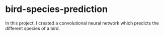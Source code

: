 # bird-species-prediction
In this project, I created a convolutional neural network which predicts the different species of a bird. 
